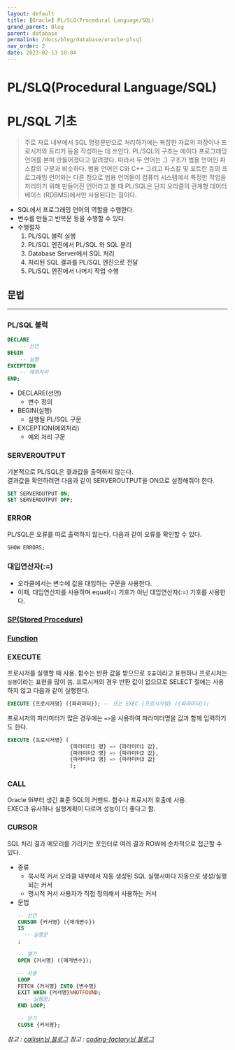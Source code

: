 ```yaml
---
layout: default
title: [Oracle] PL/SLQ(Procedural Language/SQL)
grand_parent: Blog
parent: database
permalink: /docs/blog/database/oracle-plsql
nav_order: 2
date: 2023-02-13 10:04
---
```


PL/SLQ(Procedural Language/SQL)
===

# PL/SQL 기초
> 주로 자료 내부에서 SQL 명령문만으로 처리하기에는 복잡한 자료의 저장이나 프로시저와 트리거 등을 작성하는 데 쓰인다. 
PL/SQL의 구조는 에이다 프로그래밍 언어를 본떠 만들어졌다고 알려졌다. 
따라서 두 언어는 그 구조가 범용 언어인 파스칼의 구문과 비슷하다. 
범용 언어인 C와 C++ 그리고 파스칼 및 포트란 등의 프로그래밍 언어와는 다른 점으로 
범용 언어들이 컴퓨터 시스템에서 특정한 작업을 처리하기 위해 만들어진 언어라고 볼 때 PL/SQL은 단지 오라클의 관계형 데이터베이스 (RDBMS)에서만 사용된다는 점이다.
- SQL에서 프로그래밍 언어의 역할을 수행한다.
- 변수를 만들고 반복문 등을 수행할 수 있다.
- 수행절차 
  1. PL/SQL 블럭 실행
  2. PL/SQL 엔진에서 PL/SQL 와 SQL 분리
  3. Database Server에서 SQL 처리
  4. 처리된 SQL 결과를 PL/SQL 엔진으로 전달
  5. PL/SQL 엔진에서 나머지 작업 수행

## 문법
- - -
### PL/SQL 블럭
```sql
DECLARE
    -- 선언
BEGIN
    -- 실행
EXCEPTION
    -- 예외처리
END;
```
- DECLARE(선언)
  - 변수 정의
- BEGIN(실행)
  - 실행될 PL/SQL 구문
- EXCEPTION(예외처리)
  - 예외 처리 구문
### SERVEROUTPUT
기본적으로 PL/SQL은 결과값을 출력하지 않는다.  
결과값을 확인하려면 다음과 같이 SERVEROUTPUT을 ON으로 설정해줘야 한다.
```sql
SET SERVEROUTPUT ON;
SET SERVEROUTPUT OFF;
```

### ERROR
PL/SQL은 오류를 따로 출력하지 않는다.
다음과 같이 오류를 확인할 수 있다.
```sql
SHOW ERRORS;
```


### 대입연산자(:=)
  - 오라클에서는 변수에 값을 대입하는 구문을 사용한다.
  - 이때, 대입연산자를 사용하며 equal(=) 기호가 아닌 대입연산자(:=) 기호를 사용한다. 

### [SP(Stored Procedure)](/docs/blog/database/oracle-sp)

### [Function](/docs/blog/database/oracle-fn)

### EXECUTE
프로시저를 실행할 때 사용. 
함수는 반환 값을 받으므로 `호출`이라고 표현하나 프로시저는 `실행`이라는 표현을 많이 씀.
프로시저의 경우 반환 값이 없으므로 SELECT 절에는 사용하지 않고 다음과 같이 실행한다.
```sql
EXECUTE {프로시저명} ({파라미터}); -- 또는 EXEC {프로시저명} ({파라미터}); 
```
프로시저의 파라미터가 많은 경우에는 `=>`을 사용하여 파라미터명을 값과 함께 입력하기도 한다.
```sql
EXECUTE {프로시저명} (
                    {파라미터1 명} => {파라미터1 값},
                    {파라미터2 명} => {파라미터2 값},
                    {파라미터3 명} => {파라미터3 값}
                    );   
```

### CALL
Oracle 9i부터 생긴 표준 SQL의 커맨드. 함수나 프로시저 호출에 사용.  
EXEC과 유사하나 실행계획이 다르며 성능이 더 좋다고 함.

### CURSOR
SQL 처리 결과 메모리를 가리키는 포인터로 여러 결과 ROW에 순차적으로 접근할 수 있다.  

- 종류
  - 묵시적 커서
    오라클 내부에서 자동 생성된 SQL 실행시마다 자동으로 생성/실행되는 커서
  - 명시적 커서
    사용자가 직접 정의해서 사용하는 커서
- 문법
  ```sql
  -- 선언
  CURSOR {커서명} ({매개변수})
  IS
    -- 실행문
  ;
  
  -- 열기
  OPEN {커서명} ({매개변수});
  
  -- 사용
  LOOP
  FETCH {커서명} INTO {변수명}
  EXIT WHEN {커서명}%NOTFOUND;
    -- 실행문;
  END LOOP;
  
  -- 닫기
  CLOSE {커서명};
  ```


*참고 : [cailisin님 블로그](https://cailisin.tistory.com/149)*
*참고 : [coding-factory님 블로그](https://coding-factory.tistory.com/455)*